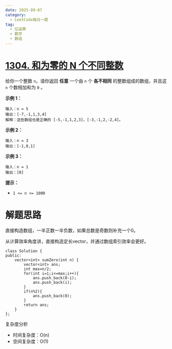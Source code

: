 ```yaml
---
date: 2025-09-07
category:
  - LeetCode每日一题
tag:
  - 位运算
  - 数学
  - 数组
---
```


# [1304. 和为零的 N 个不同整数](https://leetcode.cn/problems/find-n-unique-integers-sum-up-to-zero/)

给你一个整数 `n`，请你返回 **任意** 一个由 `n` 个 **各不相同** 的整数组成的数组，并且这 `n` 个数相加和为 `0` 。

 

**示例 1：**

```
输入：n = 5
输出：[-7,-1,1,3,4]
解释：这些数组也是正确的 [-5,-1,1,2,3]，[-3,-1,2,-2,4]。
```

**示例 2：**

```
输入：n = 3
输出：[-1,0,1]
```

**示例 3：**

```
输入：n = 1
输出：[0]
```

 

**提示：**

- `1 <= n <= 1000`

# 解题思路

直接构造数组，一半正数一半负数，如果总数是奇数则补充一个0。

从计算效率角度讲，直接构造定长vector，并通过数组索引效率会更好。

```
class Solution {
public:
    vector<int> sumZero(int n) {
        vector<int> ans;
        int max=n/2;
        for(int i=1;i<=max;i++){
            ans.push_back(0-i);
            ans.push_back(i);
        }
        if(n%2){
            ans.push_back(0);
        }
        return ans;
    }
};
```

复杂度分析

- 时间复杂度：O(n)
- 空间复杂度：O(1)
